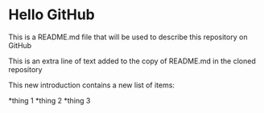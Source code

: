 # Hello GitHub

This is a README.md file that will be used to describe this
repository on GitHub

This is an extra line of text added to the copy of README.md in the cloned repository

This new introduction contains a new list of items:

*thing 1
*thing 2
*thing 3
